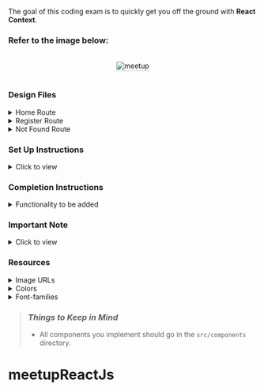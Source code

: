 The goal of this coding exam is to quickly get you off the ground with **React Context**.

### Refer to the image below:

<br/>
<div style="text-align: center;">
    <img src="https://assets.ccbp.in/frontend/content/react-js/meetup-output-v0.gif" alt="meetup" style="max-width:70%;box-shadow:0 2.8px 2.2px rgba(0, 0, 0, 0.12)">
</div>
<br/>

### Design Files

<details>
<summary>Home Route</summary>

- [Medium (Size >= 768px), Large (Size >= 992px) and Extra Large (Size >= 1200px) - Home](https://assets.ccbp.in/frontend/content/react-js/meetup-lg-home-output.png)
- [Medium (Size >= 768px), Large (Size >= 992px) and Extra Large (Size >= 1200px) - Home Registered View](https://assets.ccbp.in/frontend/content/react-js/meetup-lg-home-registered-output.png)

</details>

<details>
<summary>Register Route</summary>

- [Medium (Size >= 768px), Large (Size >= 992px) and Extra Large (Size >= 1200px) - Register](https://assets.ccbp.in/frontend/content/react-js/meetup-lg-register-output-.png)
- [Medium (Size >= 768px), Large (Size >= 992px) and Extra Large (Size >= 1200px) - Register Failure](https://assets.ccbp.in/frontend/content/react-js/meetup-lg-register-error-output.png)

</details>

<details>
<summary>Not Found Route</summary>

- [Medium (Size >= 768px), Large (Size >= 992px) and Extra Large (Size >= 1200px) - Not Found](https://assets.ccbp.in/frontend/content/react-js/meetup-lg-not-found-output.png)

</details>

### Set Up Instructions

<details>
<summary>Click to view</summary>

- Download dependencies by running `npm install`
- Start up the app using `npm start`
</details>

### Completion Instructions

<details>
<summary>Functionality to be added</summary>
<br/>

The app must have the following functionalities

- **Home Route**
  - Initially, when the **Register** button in the Home Route is clicked, then the page should be navigated to Register Route
  - When the **Register Now** button in the Register Route is clicked, then the input name and selected topic in the Register Route should be displayed in the Home Route

- **Register Route**

  - Initially, the value in the input element should be empty and the selected value in the select element should be the first item in the given **topicsList**
  - When the **Register Now** button is clicked with an empty input value, then the respective error message should be displayed and page should not be navigated to Home Route
  - When the values are provided for both the input and select elements and the **Register Now** button is clicked, then the page should be navigated to Home Route

- **Not Found Route**
  - When a random path is provided as the URL, then the page should be navigated to the Not Found Route
- Use `styled-components` for styling elements
- The `App` component is provided with **topicsList**. It consists of a list of topic objects with the following properties in each topic object

  |     Key     | Data Type |
  | :---------: | :-------: |
  |     id      |  String   |
  | displayText |  String   |


</details>


### Important Note

<details>
<summary>Click to view</summary>

<br/>

**The following instructions are required for the tests to pass**

 - Home Route should consist of `/` in the URL path
 - Register Route should consist of `/register` in the URL path

</details>

### Resources

<details>
<summary>Image URLs</summary>

 - [https://assets.ccbp.in/frontend/react-js/meetup/website-logo-img.png](https://assets.ccbp.in/frontend/react-js/meetup/website-logo-img.png) alt should be **website logo**
 - [https://assets.ccbp.in/frontend/react-js/meetup/website-register-img.png](https://assets.ccbp.in/frontend/react-js/meetup/website-register-img.png) alt should be **website register**
 - [https://assets.ccbp.in/frontend/react-js/meetup/meetup-img.png](https://assets.ccbp.in/frontend/react-js/meetup/meetup-img.png) alt should be **meetup**
 - [https://assets.ccbp.in/frontend/react-js/meetup/not-found-img.png](https://assets.ccbp.in/frontend/react-js/meetup/not-found-img.png) alt should be **not found**

</details>

<details>
<summary>Colors</summary>

<br/>

<div style="background-color: #334155; width: 150px; padding: 10px; color: black">Hex: #334155</div>
<div style="background-color: #475569; width: 150px; padding: 10px; color: black">Hex: #475569</div>
<div style="background-color: #ffffff; width: 150px; padding: 10px; color: black">Hex: #ffffff</div>
<div style="background-color: #3b82f6; width: 150px; padding: 10px; color: black">Hex: #3b82f6</div>
<div style="background-color: #2563eb; width: 150px; padding: 10px; color: black">Hex: #2563eb</div>
<div style="background-color: #64748b; width: 150px; padding: 10px; color: black">Hex: #64748b</div>
<div style="background-color: #7b8794; width: 150px; padding: 10px; color: black">Hex: #7b8794</div>
<div style="background-color: #cbd5e1; width: 150px; padding: 10px; color: black">Hex: #cbd5e1</div>
<div style="background-color: #ff0b37; width: 150px; padding: 10px; color: black">Hex: #ff0b37</div>

</details>

<details>
<summary>Font-families</summary>

- Roboto

</details>

> ### _Things to Keep in Mind_
>
> - All components you implement should go in the `src/components` directory.
# meetupReactJs
